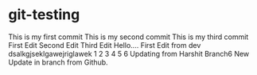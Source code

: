 # git-testing

This is my first commit
This is my second commit
This is my third commit
First Edit
Second Edit
Third Edit
Hello....
First Edit from dev
dsalkgjseklgawejriglawek
1
2
3
4
5
6
Updating from Harshit Branch6
New Update in branch from Github.
